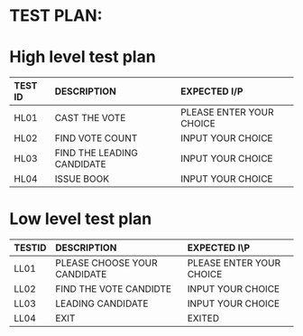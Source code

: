 # **TEST PLAN**:

# High level test plan

|TEST ID| DESCRIPTION| EXPECTED I/P|
| :-----|:-----------|:------------|
|HL01|CAST THE VOTE|PLEASE ENTER YOUR CHOICE|
|HL02|FIND VOTE COUNT|INPUT YOUR CHOICE|
|HL03|FIND THE LEADING CANDIDATE|INPUT YOUR CHOICE|
|HL04|ISSUE BOOK|INPUT YOUR CHOICE|


# Low level test plan

|TESTID| DESCRIPTION| EXPECTED I\P|
|:-----|:-----------|:------------|
|LL01|PLEASE CHOOSE YOUR CANDIDATE|PLEASE ENTER YOUR CHOICE|
|LL02|FIND THE VOTE CANDIDTE|INPUT YOUR CHOICE|
|LL03|LEADING CANDIDATE|INPUT YOUR CHOICE|
|LL04|EXIT|EXITED|